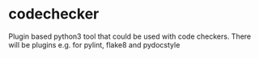 # codechecker
Plugin based python3 tool that could be used with code checkers. There will be plugins e.g. for pylint, flake8 and pydocstyle
